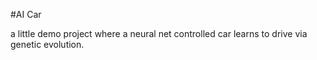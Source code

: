 #AI Car

a little demo project where a neural net controlled car learns to drive via genetic evolution.